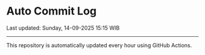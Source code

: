 # Auto Commit Log

Last updated: Sunday, 14-09-2025 15:15 WIB

---

This repository is automatically updated every hour using GitHub Actions.

